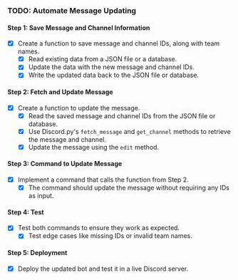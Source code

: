 ### TODO: Automate Message Updating

#### Step 1: Save Message and Channel Information
- [X] Create a function to save message and channel IDs, along with team names.
  - [X] Read existing data from a JSON file or a database.
  - [X] Update the data with the new message and channel IDs.
  - [X] Write the updated data back to the JSON file or database.

#### Step 2: Fetch and Update Message
- [X] Create a function to update the message.
  - [X] Read the saved message and channel IDs from the JSON file or database.
  - [X] Use Discord.py's `fetch_message` and `get_channel` methods to retrieve the message and channel.
  - [X] Update the message using the `edit` method.

#### Step 3: Command to Update Message
- [X] Implement a command that calls the function from Step 2.
  - [X] The command should update the message without requiring any IDs as input.

#### Step 4: Test
- [X] Test both commands to ensure they work as expected.
  - [X] Test edge cases like missing IDs or invalid team names.

#### Step 5: Deployment
- [X] Deploy the updated bot and test it in a live Discord server.
